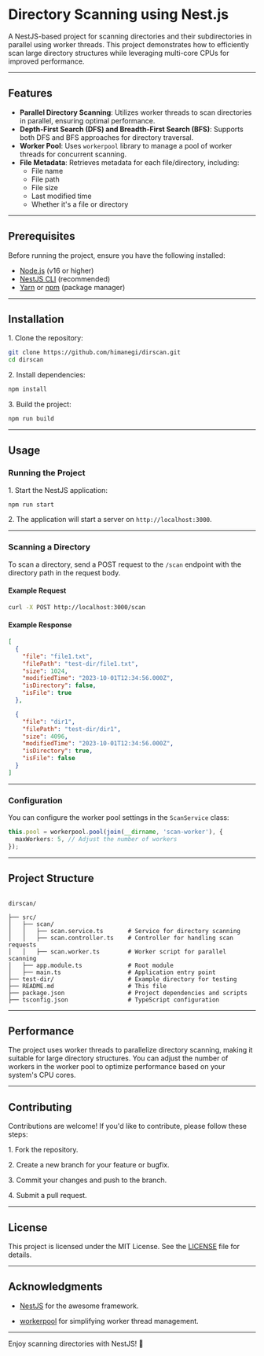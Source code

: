 # Directory Scanning using Nest.js

A NestJS-based project for scanning directories and their subdirectories in parallel using worker threads. This project demonstrates how to efficiently scan large directory structures while leveraging multi-core CPUs for improved performance.

---

## Features

- **Parallel Directory Scanning**: Utilizes worker threads to scan directories in parallel, ensuring optimal performance.
- **Depth-First Search (DFS) and Breadth-First Search (BFS)**: Supports both DFS and BFS approaches for directory traversal.
- **Worker Pool**: Uses `workerpool` library to manage a pool of worker threads for concurrent scanning.
- **File Metadata**: Retrieves metadata for each file/directory, including:
  - File name
  - File path
  - File size
  - Last modified time
  - Whether it's a file or directory

---

## Prerequisites

Before running the project, ensure you have the following installed:

- [Node.js](https://nodejs.org/) (v16 or higher)
- [NestJS CLI](https://docs.nestjs.com/cli/overview) (recommended)
- [Yarn](https://yarnpkg.com/) or [npm](https://www.npmjs.com/) (package manager)

---

## Installation

1\. Clone the repository:

```bash
git clone https://github.com/himanegi/dirscan.git
cd dirscan
```

2\. Install dependencies:

```bash
npm install
```

3\. Build the project:

```bash
npm run build
```

---

## Usage

### Running the Project

1\. Start the NestJS application:

```bash
npm run start
```

2\. The application will start a server on `http://localhost:3000`.

---

### Scanning a Directory

To scan a directory, send a POST request to the `/scan` endpoint with the directory path in the request body.

#### Example Request

```bash
curl -X POST http://localhost:3000/scan
```

#### Example Response

```json
[
  {
    "file": "file1.txt",
    "filePath": "test-dir/file1.txt",
    "size": 1024,
    "modifiedTime": "2023-10-01T12:34:56.000Z",
    "isDirectory": false,
    "isFile": true
  },

  {
    "file": "dir1",
    "filePath": "test-dir/dir1",
    "size": 4096,
    "modifiedTime": "2023-10-01T12:34:56.000Z",
    "isDirectory": true,
    "isFile": false
  }
]
```

---

### Configuration

You can configure the worker pool settings in the `ScanService` class:

```typescript
this.pool = workerpool.pool(join(__dirname, 'scan-worker'), {
  maxWorkers: 5, // Adjust the number of workers
});
```

---

## Project Structure

```

dirscan/

├── src/
│   ├── scan/
│   │   ├── scan.service.ts       # Service for directory scanning
│   │   ├── scan.controller.ts    # Controller for handling scan requests
│   │   ├── scan.worker.ts        # Worker script for parallel scanning
│   ├── app.module.ts             # Root module
│   ├── main.ts                   # Application entry point
├── test-dir/                     # Example directory for testing
├── README.md                     # This file
├── package.json                  # Project dependencies and scripts
├── tsconfig.json                 # TypeScript configuration

```

---

## Performance

The project uses worker threads to parallelize directory scanning, making it suitable for large directory structures. You can adjust the number of workers in the worker pool to optimize performance based on your system's CPU cores.

---

## Contributing

Contributions are welcome! If you'd like to contribute, please follow these steps:

1\. Fork the repository.

2\. Create a new branch for your feature or bugfix.

3\. Commit your changes and push to the branch.

4\. Submit a pull request.

---

## License

This project is licensed under the MIT License. See the [LICENSE](LICENSE) file for details.

---

## Acknowledgments

- [NestJS](https://nestjs.com/) for the awesome framework.

- [workerpool](https://github.com/josdejong/workerpool) for simplifying worker thread management.

---

Enjoy scanning directories with NestJS! 🚀
